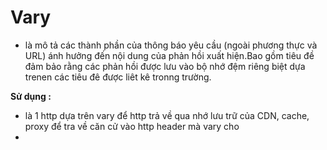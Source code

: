 # Vary

- là mô tả các thành phần của thông báo yêu cầu (ngoài phương thực và URL) ánh hưởng đến nội dung của phản hồi xuất hiện.Bao gồm tiêu đề đảm bảo rằng các phản hồi được lưu vào bộ nhớ đệm riêng biệt dựa trenen các tiêu đê được liêt kê tronng trường.

**Sử dụng :**
-  là 1 http dựa trên vary để http trả về qua nhớ lưu trữ của CDN, cache, proxy để tra về căn cử vào http header mà vary cho
-  
